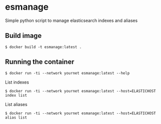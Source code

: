 # esmanage
Simple python script to manage elasticsearch indexes and aliases

## Build image

```
$ docker build -t esmanage:latest .
```

## Running the container

```
$ docker run -ti --network yournet esmanage:latest --help
```

List indexes

```
$ docker run -ti --network yournet esmanage:latest --host=ELASTICHOST index list
```

List aliases

```
$ docker run -ti --network yournet esmanage:latest --host=ELASTICHOST alias list
```
